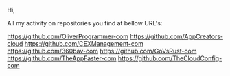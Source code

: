 Hi,

All my activity on repositories you find at bellow URL's:

https://github.com/OliverProgrammer-com
https://github.com/AppCreators-cloud
https://github.com/CEXManagement-com
https://github.com/360bav-com
https://github.com/GoVsRust-com
https://github.com/TheAppFaster-com
https://github.com/TheCloudConfig-com
